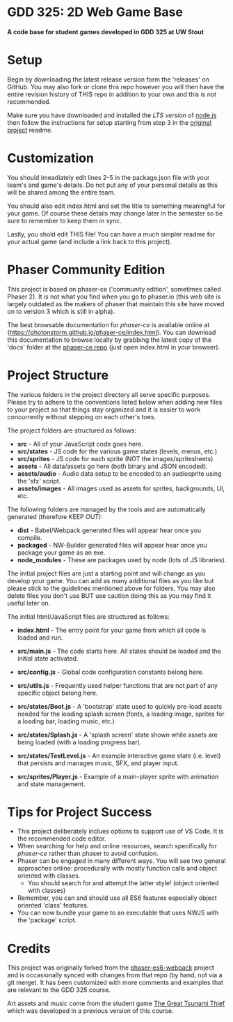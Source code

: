 # GDD 325: 2D Web Game Base
#### A code base for student games developed in GDD 325 at UW Stout

# Setup
Begin by downloading the latest release version form the 'releases' on GitHub. You may also fork or clone this repo however you will then have the entire revision history of THIS repo in addition to your own and this is not recommended.

Make sure you have downloaded and installed the *LTS version* of [node.js](https://nodejs.org/) then follow the instructions for setup starting from step 3 in the [original project](https://github.com/lean/phaser-es6-webpack) readme.

# Customization
You should imeadiately edit lines 2-5 in the package.json file with your team's and game's details. Do not put any of your personal details as this will be shared among the entire team.

You should also edit index.html and set the title to something meaningful for your game. Of course these details may change later in the semester so be sure to remember to keep them in sync.

Lastly, you shold edit THIS file! You can have a much simpler readme for your actual game (and include a link back to this project).

# Phaser Community Edition
This project is based on phaser-ce ('community edition', sometimes called Phaser 2). It is not what you find when you go to phaser.io (this web site is largely outdated as the makers of phaser that maintain this site have moved on to version 3 which is still in alpha).

The best browsable documentation for *phaser-ce* is available online at (https://photonstorm.github.io/phaser-ce/index.html). You can download this documentation to browse locally by grabbing the latest copy of the 'docs' folder at the [phaser-ce repo](https://github.com/photonstorm/phaser-ce) (just open index.html in your browser).

# Project Structure
The various folders in the project directory all serve specific purposes. Please try to adhere to the conventions listed below when adding new files to your project so that things stay organized and it is easier to work concurrently without stepping on each other's toes.

The project folders are structured as follows:
* __src__ - All of your JavaScript code goes here.
* __src/states__ - JS code for the various game states (levels, menus, etc.)
* __src/sprites__ - JS code for each sprite (NOT the images/spritesheets)
* __assets__ - All data/assets go here (both binary and JSON encoded).
* __assets/audio__ - Audio data setup to be encoded to an audiosprite using the 'sfx' script.
* __assets/images__ - All images used as assets for sprites, backgrounds, UI, etc.

The following folders are managed by the tools and are automatically generated (therefore KEEP OUT):
* __dist__ - Babel/Webpack generated files will appear hear once you compile.
* __packaged__ - NW-Builder generated files will appear hear once you package your game as an exe.
* __node_modules__ - These are packages used by node (lots of JS libraries).

The initial project files are just a starting point and will change as you develop your game. You can add as many additional files as you like but please stick to the guidelines mentioned above for folders. You may also delete files you don't use BUT use caution doing this as you may find it useful later on.

The initial html/JavaScript files are structured as follows:
* __index.html__ - The entry point for your game from which all code is loaded and run.

* __src/main.js__ - The code starts here. All states should be loaded and the initial state activated.
* __src/config.js__ - Global code configuration constants belong here.
* __src/utils.js__ - Frequently used helper functions that are not part of any specific object belong here.

* __src/states/Boot.js__ - A 'bootstrap' state used to quickly pre-load assets needed for the loading splash screen (fonts, a loading image, sprites for a loading bar, loading music, etc.)
* __src/states/Splash.js__ - A 'splash screen' state shown while assets are being loaded (with a loading progress bar).
* __src/states/TestLevel.js__ - An example interactive game state (i.e. level) that persists and manages music, SFX, and player input.

* __src/sprites/Player.js__ - Example of a main-player sprite with animation and state management.

# Tips for Project Success
- This project deliberately inclues options to support use of VS Code. It is the recommended code editor.
- When searching for help and online resources, search specifically for *phaser-ce* rather than phaser to avoid confusion.
- Phaser can be engaged in many different ways. You will see two general approaches online: procedurally with mostly function calls and object oriented with classes.
  - You should search for and attempt the latter style! (object oriented with classes)
- Remember, you can and should use all ES6 features especially object oriented 'class' features.
- You can now bundle your game to an executable that uses NWJS with the 'package' script.

# Credits
This project was originally forked from the [phaser-es6-webpack](https://github.com/lean/phaser-es6-webpack) project and is occasionally synced with changes from that repo (by hand, not via a git merge). It has been customized with more comments and examples that are relevant to the GDD 325 course.

Art assets and music come from the student game [The Great Tsunami Thief](https://mushroom-canopy.itch.io/tsunami-thief) which was developed in a previous version of this course.
